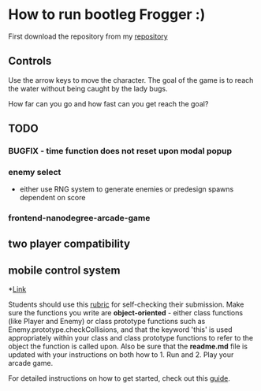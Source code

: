 # How to run bootleg Frogger :)

First download the repository from my [repository](https://github.com/Naiyachiri/thePlayground/frontend-nanodegree-arcade-game)

## Controls

Use the arrow keys to move the character. The goal of the game is to reach the water without being caught by the lady bugs.

How far can you go and how fast can you get reach the goal?

## TODO

### BUGFIX - time function does not reset upon modal popup

### enemy select

* either use RNG system to generate enemies or predesign spawns dependent on score

### frontend-nanodegree-arcade-game

## two player compatibility

## mobile control system

*[Link](https://stackoverflow.com/questions/5203407/javascript-multiple-keys-pressed-at-once?utm_medium=organic&utm_source=google_rich_qa&utm_campaign=google_rich_qa)

Students should use this [rubric](https://review.udacity.com/#!/projects/2696458597/rubric) for self-checking their submission. Make sure the functions you write are **object-oriented** - either class functions (like Player and Enemy) or class prototype functions such as Enemy.prototype.checkCollisions, and that the keyword 'this' is used appropriately within your class and class prototype functions to refer to the object the function is called upon. Also be sure that the **readme.md** file is updated with your instructions on both how to 1. Run and 2. Play your arcade game.

For detailed instructions on how to get started, check out this [guide](https://docs.google.com/document/d/1v01aScPjSWCCWQLIpFqvg3-vXLH2e8_SZQKC8jNO0Dc/pub?embedded=true).
